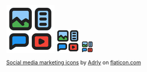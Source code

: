 ![app-icon-3.0x](res/3.0x/app_icon.png) ![app-icon-1.5x](res/1.5x/app_icon.png)
![app-icon](res/app_icon.png)

<a href="https://www.flaticon.com/free-icon/content_15911316" title="social media marketing icons">Social
media marketing icons</a> by
<a href="https://www.flaticon.com/authors/adrly">Adrly</a> on
<a href="https://www.flaticon.com/" title="Flaticon">flaticon.com</a>
